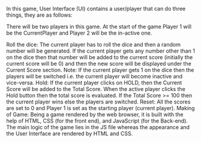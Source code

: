 In this game, User Interface (UI) contains a user/player that can do three things, they are as follows:

There will be two players in this game. At the start of the game Player 1 will be the CurrentPlayer and Player 2 will be the in-active one.

Roll the dice: The current player has to roll the dice and then a random number will be generated. If the current player gets any number other than 1 on the dice then that number will be added to the current score (initially the current score will be 0) and then the new score will be displayed under the Current Score section.  Note: If the current player gets 1 on the dice then the players will be switched i.e. the current player will become inactive and vice-versa.
Hold: If the current player clicks on HOLD, then the Current Score will be added to the Total Score. When the active player clicks the Hold button then the total score is evaluated. If the Total Score >= 100 then the current player wins else the players are switched.
Reset: All the scores are set to 0 and Player 1 is set as the starting player (current player).
Making of Game: Being a game rendered by the web browser, it is built with the help of HTML, CSS (for the front end), and JavaScript (for the Back-end). The main logic of the game lies in the JS file whereas the appearance and the User Interface are rendered by HTML and CSS.

